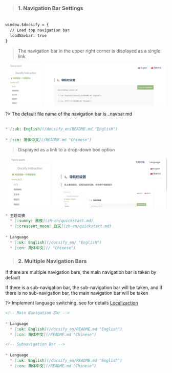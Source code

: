 <!-- 导航栏 -->

> ### 1. Navigation Bar Settings


```index.html

window.$docsify = {
  // Load top navigation bar
  loadNavbar: true
}
```

> The navigation bar in the upper right corner is displayed as a single link

![导航栏1](../_media/_resources/导航栏1.png)

?> The default file name of the navigation bar is _navbar.md


```docsifyBlog/_navbar.md

* [:uk: English](/docsify_en/README.md "English")

* [:cn: 简体中文](/README.md "Chinese") 
```


> Displayed as a link to a drop-down box option

![导航栏2](../_media/_resources/导航栏2.png)


```docsifyBlog/_navbar.md 
* 主题切换
  * [:sunny: 黑夜](zh-cn/quickstart.md)
  * [:crescent_moon: 白天](zh-cn/quickstart.md)

* Language
  * [:uk: English](/docsify_en/ "English")
  * [:cn: 简体中文](/ "Chinese")
  ```

> ### 2. Multiple Navigation Bars

If there are multiple navigation bars, the main navigation bar is taken by default

If there is a sub-navigation bar, the sub-navigation bar will be taken, and if there is no sub-navigation bar, the main navigation bar will be taken

?> Implement language switching, see for details [Localizaction](/docsify/localize)


```docsifyBlog/_navbar.md
<!-- Main Navigation Bar -->

* Language
  * [:uk: English](/docsify_en/README.md "English")
  * [:cn: 简体中文](/README.md "Chinese")

```


```docsifyBlog/docsify_en/_navbar.md
<!-- Subnavigation Bar -->

* Language
  * [:uk: English](/docsify_en/README.md "English")
  * [:cn: 简体中文](/README.md "Chinese")
```